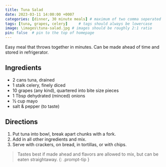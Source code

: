 ```yaml
---
title: Tuna Salad
date: 2023-03-11 14:00:00 +0007 
categories: [dinner, 30 minute meals] # maximum of two comma seperated values, recipes are organized in folders based on the category
tags: [tuna, grapes, celery]     # tags should always be lowercase
image: \images\tuna-salad.jpg # images should be roughly 2:1 ratio
pin: false  # pin to the top of homepage
---
```


Easy meal that throws together in minutes. Can be made ahead of time and stored in refrigerator.

## Ingredients

* 2 cans tuna, drained
* 1 stalk celery, finely diced
* 10 grapes (any kind), quartered into bite size pieces
* 1 Tbsp dehydrated (minced) onions
* &frac12; cup mayo
* salt & pepper (to taste)


## Directions

1. Put tuna into bowl, break apart chunks with a fork.
2. Add in all other ingredients and mix.
3. Serve with crackers, on bread, in tortillas, or with chips.


> Tastes best if made ahead and flavors are allowed to mix, but can be eaten straightaway.
{: .prompt-tip }

